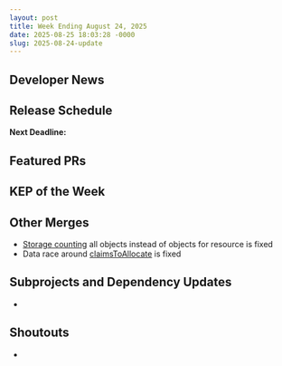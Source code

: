 ```yaml
---
layout: post
title: Week Ending August 24, 2025
date: 2025-08-25 18:03:28 -0000
slug: 2025-08-24-update
---
```


## Developer News


## Release Schedule

**Next Deadline:**


## Featured PRs


## KEP of the Week


## Other Merges

*  [Storage counting](https://github.com/kubernetes/kubernetes/pull/133604) all objects instead of objects for resource is fixed
*  Data race around [claimsToAllocate](https://github.com/kubernetes/kubernetes/pull/133587) is fixed


## Subprojects and Dependency Updates

*

## Shoutouts

* 